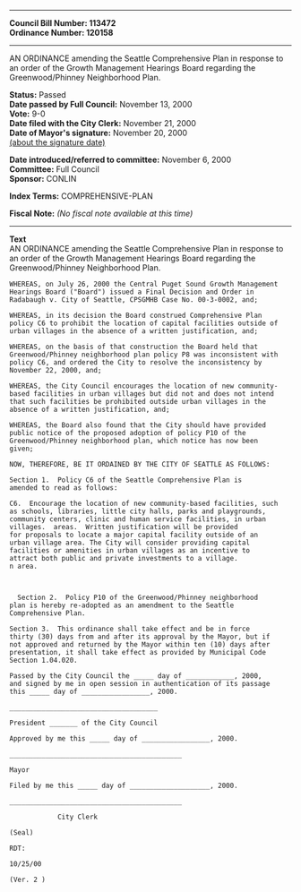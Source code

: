 * * * * *  
  
**Council Bill Number: [](#h0)[](#h2)113472**   
**Ordinance Number: 120158**  
  
* * * * *  
  
AN ORDINANCE amending the Seattle Comprehensive Plan in response to an order of the Growth Management Hearings Board regarding the Greenwood/Phinney Neighborhood Plan.  
  
**Status:** Passed   
**Date passed by Full Council:** November 13, 2000   
**Vote:** 9-0   
**Date filed with the City Clerk:** November 21, 2000   
**Date of Mayor's signature:** November 20, 2000   
[(about the signature date)](/~public/approvaldate.htm)   
  
  
**Date introduced/referred to committee:** November 6, 2000   
**Committee:** Full Council   
**Sponsor:** CONLIN   
  
**Index Terms:** COMPREHENSIVE-PLAN  
  
**Fiscal Note:** *(No fiscal note available at this time)*  
  
* * * * *  
  
**Text**  
    AN ORDINANCE amending the Seattle Comprehensive Plan in response to  
    an order of the Growth Management Hearings Board regarding the  
    Greenwood/Phinney Neighborhood Plan.  
  
    WHEREAS, on July 26, 2000 the Central Puget Sound Growth Management  
    Hearings Board ("Board") issued a Final Decision and Order in  
    Radabaugh v. City of Seattle, CPSGMHB Case No. 00-3-0002, and;  
  
    WHEREAS, in its decision the Board construed Comprehensive Plan  
    policy C6 to prohibit the location of capital facilities outside of  
    urban villages in the absence of a written justification, and;  
  
    WHEREAS, on the basis of that construction the Board held that  
    Greenwood/Phinney neighborhood plan policy P8 was inconsistent with  
    policy C6, and ordered the City to resolve the inconsistency by  
    November 22, 2000, and;  
  
    WHEREAS, the City Council encourages the location of new community-  
    based facilities in urban villages but did not and does not intend  
    that such facilities be prohibited outside urban villages in the  
    absence of a written justification, and;  
  
    WHEREAS, the Board also found that the City should have provided  
    public notice of the proposed adoption of policy P10 of the  
    Greenwood/Phinney neighborhood plan, which notice has now been  
    given;  
  
    NOW, THEREFORE, BE IT ORDAINED BY THE CITY OF SEATTLE AS FOLLOWS:  
  
    Section 1.  Policy C6 of the Seattle Comprehensive Plan is  
    amended to read as follows:  
  
    C6.  Encourage the location of new community-based facilities, such  
    as schools, libraries, little city halls, parks and playgrounds,  
    community centers, clinic and human service facilities, in urban  
    villages.  areas.  Written justification will be provided  
    for proposals to locate a major capital facility outside of an  
    urban village area. The City will consider providing capital  
    facilities or amenities in urban villages as an incentive to  
    attract both public and private investments to a village.   
    n area.  
  
  
  
      Section 2.  Policy P10 of the Greenwood/Phinney neighborhood  
    plan is hereby re-adopted as an amendment to the Seattle  
    Comprehensive Plan.  
  
    Section 3.  This ordinance shall take effect and be in force  
    thirty (30) days from and after its approval by the Mayor, but if  
    not approved and returned by the Mayor within ten (10) days after  
    presentation, it shall take effect as provided by Municipal Code  
    Section 1.04.020.  
  
    Passed by the City Council the _____ day of ____________, 2000,  
    and signed by me in open session in authentication of its passage  
    this _____ day of _________________, 2000.  
  
    _____________________________________  
  
    President _______ of the City Council  
  
    Approved by me this _____ day of _________________, 2000.  
  
    ___________________________________________  
  
    Mayor  
  
    Filed by me this _____ day of ____________________, 2000.  
  
    ___________________________________________  
  
                City Clerk  
  
    (Seal)  
  
    RDT:  
  
    10/25/00  
  
    (Ver. 2 )  
